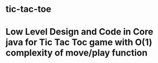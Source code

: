 # tic-tac-toe

# Low Level Design and Code in Core java for Tic Tac Toc game with O(1) complexity of move/play function
